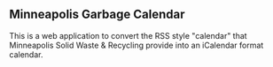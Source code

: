 ## Minneapolis Garbage Calendar

This is a web application to convert the RSS style "calendar" that Minneapolis Solid Waste & Recycling provide into an iCalendar format calendar. 